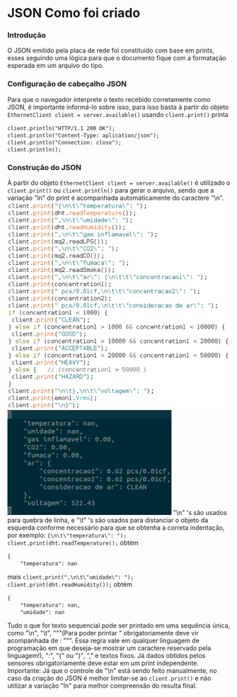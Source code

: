 # JSON Como foi criado
### Introdução
O JSON emitido pela placa de rede foi constituído com base em prints, esses seguindo uma lógica para que o documento fique com a formatação esperada em um arquivo do tipo.
### Configuração de cabeçalho JSON
Para que o navegador interprete o texto recebido corretamente como JSON, é importante informá-lo sobre isso, para isso basta à partir do objeto ```EthernetClient client = server.available()``` usando ```client.print()``` printa 

```
client.println("HTTP/1.1 200 OK");
client.println("Content-Type: aplication/json");
client.println("Connection: close");
client.println();
```

### Construção do JSON
À partir do objeto ```EthernetClient client = server.available()``` é utilizado o ```client.print()``` ou ```client.println()``` para gerar o arquivo, sendo que a variação "ln" do print é acompanhada automaticamente do caractere "\n".
![json](json.png)![json](jsonimg.png)
"\n" 's são usados para quebra de linha, e "\t" 's são usados para distanciar o objeto da esquerda conforme necessário para que se obtenha a correta indentação, por exemplo:
```{\n\t\"temperatura\": "); client.print(dht.readTemperature();``` obtém 

```
{
	"temperatura": nan
```
mais
```client.print(",\n\t\"umidade\": "); client.print(dht.readHumidity());``` obtém
```
{
	"temperatura": nan,
	"umidade": nan
```

Tudo o que for texto sequencial pode ser printado em uma sequência única, como "\n", "\t", "\""(Para poder printar " obrigatoriamente deve vir acompanhada de \: "\"". Essa regra vale em qualquer linguagem de programação em que deseja-se mostrar um caractere reservado pela linguagem!), ":", "{" ou "}", "," e textos fixos. Já dados obtidos pelos sensores obrigatoriamente deve estar em um print independente. Importante: Já que o controle de "\n" está sendo feito manualmente, no caso da criação do JSON é melhor limitar-se ao ```client.print()``` e não utilizar a variação "ln" para melhor compreensão do resulta final.
